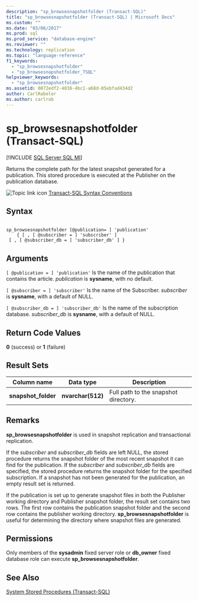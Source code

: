 ```yaml
---
description: "sp_browsesnapshotfolder (Transact-SQL)"
title: "sp_browsesnapshotfolder (Transact-SQL) | Microsoft Docs"
ms.custom: ""
ms.date: "03/06/2017"
ms.prod: sql
ms.prod_service: "database-engine"
ms.reviewer: ""
ms.technology: replication
ms.topic: "language-reference"
f1_keywords: 
  - "sp_browsesnapshotfolder"
  - "sp_browsesnapshotfolder_TSQL"
helpviewer_keywords: 
  - "sp_browsesnapshotfolder"
ms.assetid: 0872edf2-4038-4bc1-a68d-05ebfad434d2
author: CarlRabeler
ms.author: carlrab
---
```

# sp_browsesnapshotfolder (Transact-SQL)
[!INCLUDE [SQL Server SQL MI](../../includes/applies-to-version/sql-asdbmi.md)]

  Returns the complete path for the latest snapshot generated for a publication. This stored procedure is executed at the Publisher on the publication database.  
  
 ![Topic link icon](../../database-engine/configure-windows/media/topic-link.gif "Topic link icon") [Transact-SQL Syntax Conventions](../../t-sql/language-elements/transact-sql-syntax-conventions-transact-sql.md)  
  
## Syntax  
  
```  
  
sp_browsesnapshotfolder [@publication= ] 'publication'  
    { [ , [ @subscriber = ] 'subscriber' ]  
 [ , [ @subscriber_db = ] 'subscriber_db' ] }  
```  
  
## Arguments  
`[ @publication = ] 'publication'`
 Is the name of the publication that contains the article. *publication* is **sysname**, with no default.  
  
`[ @subscriber = ] 'subscriber'`
 Is the name of the Subscriber. *subscriber* is **sysname**, with a default of NULL.  
  
`[ @subscriber_db = ] 'subscriber_db'`
 Is the name of the subscription database. *subscriber_db* is **sysname**, with a default of NULL.  
  
## Return Code Values  
 **0** (success) or **1** (failure)  
  
## Result Sets  
  
|Column name|Data type|Description|  
|-----------------|---------------|-----------------|  
|**snapshot_folder**|**nvarchar(512)**|Full path to the snapshot directory.|  
  
## Remarks  
 **sp_browsesnapshotfolder** is used in snapshot replication and transactional replication.  
  
 If the *subscriber* and *subscriber_db* fields are left NULL, the stored procedure returns the snapshot folder of the most recent snapshot it can find for the publication. If the *subscriber* and *subscriber_db* fields are specified, the stored procedure returns the snapshot folder for the specified subscription. If a snapshot has not been generated for the publication, an empty result set is returned.  
  
 If the publication is set up to generate snapshot files in both the Publisher working directory and Publisher snapshot folder, the result set contains two rows. The first row contains the publication snapshot folder and the second row contains the publisher working directory. **sp_browsesnapshotfolder** is useful for determining the directory where snapshot files are generated.  
  
## Permissions  
 Only members of the **sysadmin** fixed server role or **db_owner** fixed database role can execute **sp_browsesnapshotfolder**.  
  
## See Also  
 [System Stored Procedures &#40;Transact-SQL&#41;](../../relational-databases/system-stored-procedures/system-stored-procedures-transact-sql.md)  
  
  
